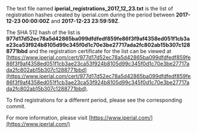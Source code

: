 The text file named **iperial_registrations_2017_12_23.txt** is the list of registration hashes created by iperial.com during the period between **2017-12-23 00:00:00Z** and **2017-12-23 23:59:59Z**.

The SHA 512 hash of the list is **977d17d52ec78a5d42865ba099dfdfedf859fe86f3f9af4358ed051f1cb3ae23ca53f924b8105d99c345f0d1c70e3be27717ada2fc802ab15b307c1288771bbd** and the registration certificate for the list can be viewed at [https://www.iperial.com/cert/977d17d52ec78a5d42865ba099dfdfedf859fe86f3f9af4358ed051f1cb3ae23ca53f924b8105d99c345f0d1c70e3be27717ada2fc802ab15b307c1288771bbd](https://www.iperial.com/cert/977d17d52ec78a5d42865ba099dfdfedf859fe86f3f9af4358ed051f1cb3ae23ca53f924b8105d99c345f0d1c70e3be27717ada2fc802ab15b307c1288771bbd).

To find registrations for a different period, please see the corresponding commit.

For more information, please visit [https://www.iperial.com/](https://www.iperial.com/)
